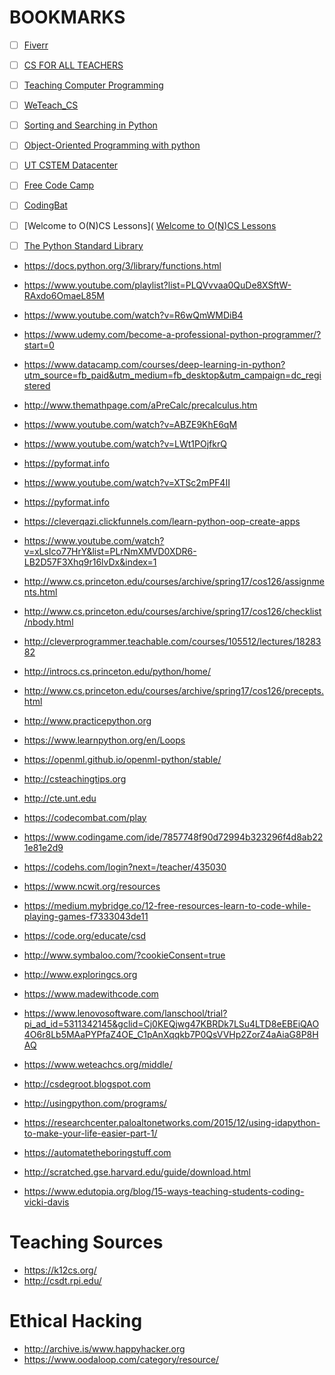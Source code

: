# BOOKMARKS


- [ ] [Fiverr](https://www.fiverr.com)
- [ ] [CS FOR ALL TEACHERS](https://csforallteachers.org)
- [ ] [Teaching Computer Programming](https://www.khanacademy.org/resources/out-of-school-time-programs/teaching-computing/a/classroom-debugging-guide)
- [ ] [WeTeach_CS](https://www.weteachcs.org)
- [ ] [Sorting and Searching in Python](https://code.tutsplus.com/tutorials/sorting-and-searching-in-python--cms-25668)
- [ ] [Object-Oriented Programming with python](http://python-textbok.readthedocs.io/en/latest/Variables_and_Scope.html)
- [ ] [UT CSTEM Datacenter](https://www.thetrc.org/dc/?controller=pages&action=home&smsg=WW91IG11c3QgYmUgbG9nZ2VkIGluIHRvIHNlZSB0aGF0IHBhZ2Uu)

- [ ] [Free Code Camp](https://www.freecodecamp.com/map)
- [ ] [CodingBat ](http://codingbat.com/java)
- [ ] [Welcome to O(N)CS Lessons]( [Welcome to O(N)CS Lessons](http://oncslessons.net)
- [ ] [The Python Standard Library](https://docs.python.org/3/library/stdtypes.html)
- https://docs.python.org/3/library/functions.html
- https://www.youtube.com/playlist?list=PLQVvvaa0QuDe8XSftW-RAxdo6OmaeL85M
- https://www.youtube.com/watch?v=R6wQmWMDiB4
- https://www.udemy.com/become-a-professional-python-programmer/?start=0
- https://www.datacamp.com/courses/deep-learning-in-python?utm_source=fb_paid&utm_medium=fb_desktop&utm_campaign=dc_registered
- http://www.themathpage.com/aPreCalc/precalculus.htm
- https://www.youtube.com/watch?v=ABZE9KhE6qM
- https://www.youtube.com/watch?v=LWt1POjfkrQ
- https://pyformat.info
- https://www.youtube.com/watch?v=XTSc2mPF4II
- https://pyformat.info
- https://cleverqazi.clickfunnels.com/learn-python-oop-create-apps

- https://www.youtube.com/watch?v=xLsIco77HrY&list=PLrNmXMVD0XDR6-LB2D57F3Xhq9r16lvDx&index=1

- http://www.cs.princeton.edu/courses/archive/spring17/cos126/assignments.html
- http://www.cs.princeton.edu/courses/archive/spring17/cos126/checklist/nbody.html
- http://cleverprogrammer.teachable.com/courses/105512/lectures/1828382
- http://introcs.cs.princeton.edu/python/home/
- http://www.cs.princeton.edu/courses/archive/spring17/cos126/precepts.html
- http://www.practicepython.org
- https://www.learnpython.org/en/Loops
- https://openml.github.io/openml-python/stable/
- http://csteachingtips.org
- http://cte.unt.edu
- https://codecombat.com/play
- https://www.codingame.com/ide/7857748f90d72994b323296f4d8ab221e81e2d9
- https://codehs.com/login?next=/teacher/435030
- https://www.ncwit.org/resources
- https://medium.mybridge.co/12-free-resources-learn-to-code-while-playing-games-f7333043de11
- https://code.org/educate/csd
- http://www.symbaloo.com/?cookieConsent=true
- http://www.exploringcs.org
- https://www.madewithcode.com
- https://www.lenovosoftware.com/lanschool/trial?pi_ad_id=5311342145&gclid=Cj0KEQjwg47KBRDk7LSu4LTD8eEBEiQAO4O6r8Lb5MAaPYPfaZ4OE_C1pAnXqqkb7P0QsVVHp2ZorZ4aAiaG8P8HAQ
- https://www.weteachcs.org/middle/
- http://csdegroot.blogspot.com
- http://usingpython.com/programs/
- https://researchcenter.paloaltonetworks.com/2015/12/using-idapython-to-make-your-life-easier-part-1/
- https://automatetheboringstuff.com
- http://scratched.gse.harvard.edu/guide/download.html
- https://www.edutopia.org/blog/15-ways-teaching-students-coding-vicki-davis



# Teaching Sources 
- https://k12cs.org/
- http://csdt.rpi.edu/


# Ethical Hacking 

- http://archive.is/www.happyhacker.org
- https://www.oodaloop.com/category/resource/
